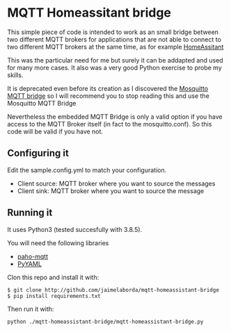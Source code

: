 # MQTT Homeassitant bridge

This simple piece of code is intended to work as an small bridge between two different MQTT brokers for applications that are not able to connect to two different MQTT brokers at the same time, as for example [HomeAssitant](https://www.home-assistant.io/)

This was the particular need for me but surely it can be addapted and used for many more cases. It also was a very good Python exercise to probe my skills.

It is deprecated even before its creation as I discovered the [Mosquitto MQTT bridge](http://www.steves-internet-guide.com/mosquitto-bridge-configuration/) so I will recommend you to stop reading this and use the Mosquitto MQTT Bridge

Nevertheless the embedded MQTT Bridge is only a valid option if you have access to the MQTT Broker itself (in fact to the mosquitto.conf). So this code will be valid if you have not.

## Configuring it
Edit the sample.config.yml to match your configuration.

* Client source: MQTT broker where you want to source the messages
* Client sink: MQTT broker where you want to source the message

## Running it
It uses Python3 (tested succesfully with 3.8.5).

You will need the following libraries
* [paho-mqtt](https://pypi.org/project/paho-mqtt/)
* [PyYAML](https://pyyaml.org/wiki/PyYAMLDocumentation)

Clon this repo and install it with:
```
$ git clone http://github.com/jaimelaborda/mqtt-homeassistant-bridge
$ pip install requirements.txt
```

Then run it with:
```
python ./mqtt-homeassistant-bridge/mqtt-homeassistant-bridge.py
```
